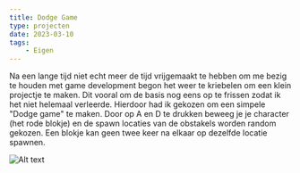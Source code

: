 ```yaml
---
title: Dodge Game
type: projecten
date: 2023-03-10
tags: 
    - Eigen
---
```


Na een lange tijd niet echt meer de tijd vrijgemaakt te hebben om me bezig te houden met game development begon het weer te kriebelen om een klein projectje te maken.
Dit vooral om de basis nog eens op te frissen zodat ik het niet helemaal verleerde. 
Hierdoor had ik gekozen om een simpele "Dodge game" te maken. Door op A en D te drukken beweeg je je character (het rode blokje) en de spawn locaties van de obstakels worden random gekozen. Een blokje kan geen twee keer na elkaar op dezelfde locatie spawnen.

![Alt text](/images/dodge-game.png)
